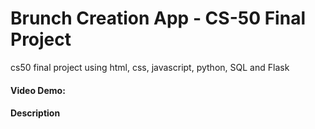 # Brunch Creation App - CS-50 Final Project

cs50 final project using html, css, javascript, python, SQL and Flask

#### Video Demo:

#### Description

